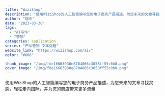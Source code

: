 ```yaml
---
title: "WiziShop"
description: "使用WiziShop的人工智能编写您的电子商务产品描述，为您未来的文章寻找灵感，轻松走向国际，并为您的商店带来更多流量"
author: "瑞东"
date: "2023-03-30"
tags:
  - "AI写作"
  - "营销"
categories: application
series: "产品营销 文本处理"
website_link: "https://wizishop.com/ai/"
color: "#666"

thumb_image: "/img/fde16663938e8704866c3058ff55c0b8.png"
cover_image: "/img/fde16663938e8704866c3058ff55c0b8.png"
---
```


使用WiziShop的人工智能编写您的电子商务产品描述，为您未来的文章寻找灵感，轻松走向国际，并为您的商店带来更多流量